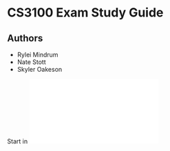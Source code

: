 # CS3100 Exam Study Guide

## Authors

- Rylei Mindrum
- Nate Stott
- Skyler Oakeson

Start in ![Main](notes/main.md)